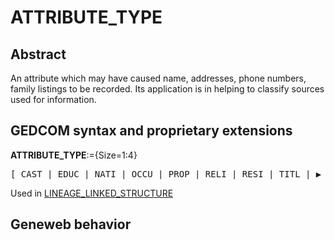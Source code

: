 ﻿<!-- licence GPL V2, cf https://github.com/TitiFix/geneweb -->
# ATTRIBUTE_TYPE
## Abstract
An attribute which may have caused name, addresses, phone numbers, family listings to be recorded.
Its application is in helping to classify sources used for information.


## GEDCOM syntax and proprietary extensions

**ATTRIBUTE_TYPE**:={Size=1:4}
<pre>
[ CAST | EDUC | NATI | OCCU | PROP | RELI | RESI | TITL | &#x25B6; FACT ]
</pre>
Used in <a href=Ged.LINEAGE_LINKED_STRUCTURE.md>LINEAGE_LINKED_STRUCTURE</a><br />
## Geneweb behavior


